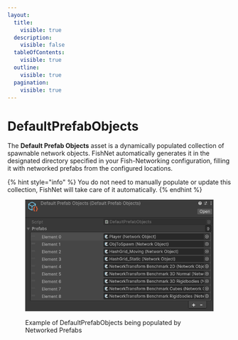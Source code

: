 ```yaml
---
layout:
  title:
    visible: true
  description:
    visible: false
  tableOfContents:
    visible: true
  outline:
    visible: true
  pagination:
    visible: true
---
```


# DefaultPrefabObjects

The **Default Prefab Objects** asset is a dynamically populated collection of spawnable network objects. FishNet automatically generates it in the designated directory specified in your Fish-Networking configuration, filling it with networked prefabs from the configured locations.

{% hint style="info" %}
You do not need to manually populate or update this collection, FishNet will take care of it automatically.
{% endhint %}

<figure><img src="../../../.gitbook/assets/default-prefab-objects.png" alt=""><figcaption><p>Example of  DefaultPrefabObjects being populated by Networked Prefabs</p></figcaption></figure>
